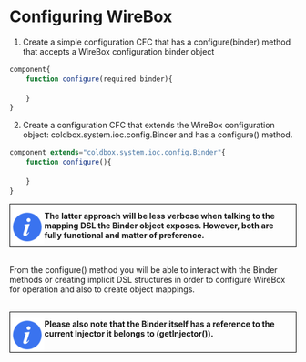 # Configuring WireBox

1. Create a simple configuration CFC that has a configure(binder) method that accepts a WireBox configuration binder object
```javascript
component{
	function configure(required binder){

	}
}
```
2. Create a configuration CFC that extends the WireBox configuration object: coldbox.system.ioc.config.Binder and has a configure() method.
```javascript
component extends="coldbox.system.ioc.config.Binder"{
	function configure(){

	}
}
```

<div style="border: 1px solid black">
<img src="../images/icon_info.png" width="12%" style="float:left;margin-top:10px"><p style="margin:12px"><b>
The latter approach will be less verbose when talking to the mapping DSL the Binder object exposes. However, both are fully functional and matter of preference.</b></p>
<div style="clear:both"></div>
</div>
<br>

From the configure() method you will be able to interact with the Binder methods or creating implicit DSL structures in order to configure WireBox for operation and also to create object mappings.

<br>
<div style="border: 1px solid black">
<img src="../images/icon_info.png" width="12%" style="float:left;margin-top:10px"><p style="margin:12px"><b>
Please also note that the Binder itself has a reference to the current Injector it belongs to (getInjector()).</b></p>
<div style="clear:both"></div>
</div>
<br>





